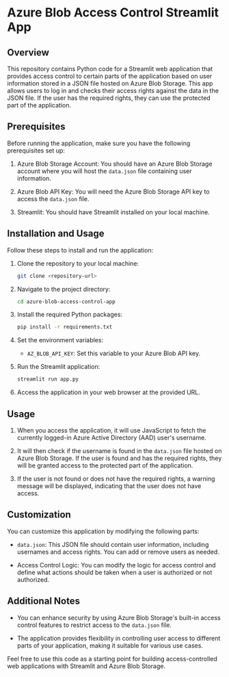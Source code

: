 # Azure Blob Access Control Streamlit App

## Overview

This repository contains Python code for a Streamlit web application that provides access control to certain parts of the application based on user information stored in a JSON file hosted on Azure Blob Storage. This app allows users to log in and checks their access rights against the data in the JSON file. If the user has the required rights, they can use the protected part of the application.

## Prerequisites

Before running the application, make sure you have the following prerequisites set up:

1. Azure Blob Storage Account: You should have an Azure Blob Storage account where you will host the `data.json` file containing user information.

2. Azure Blob API Key: You will need the Azure Blob Storage API key to access the `data.json` file.

3. Streamlit: You should have Streamlit installed on your local machine.

## Installation and Usage

Follow these steps to install and run the application:

1. Clone the repository to your local machine:

   ```bash
   git clone <repository-url>
   ```

2. Navigate to the project directory:

   ```bash
   cd azure-blob-access-control-app
   ```

3. Install the required Python packages:

   ```bash
   pip install -r requirements.txt
   ```

4. Set the environment variables:

   - `AZ_BLOB_API_KEY`: Set this variable to your Azure Blob API key.

5. Run the Streamlit application:

   ```bash
   streamlit run app.py
   ```

6. Access the application in your web browser at the provided URL.

## Usage

1. When you access the application, it will use JavaScript to fetch the currently logged-in Azure Active Directory (AAD) user's username.

2. It will then check if the username is found in the `data.json` file hosted on Azure Blob Storage. If the user is found and has the required rights, they will be granted access to the protected part of the application.

3. If the user is not found or does not have the required rights, a warning message will be displayed, indicating that the user does not have access.

## Customization

You can customize this application by modifying the following parts:

- `data.json`: This JSON file should contain user information, including usernames and access rights. You can add or remove users as needed.

- Access Control Logic: You can modify the logic for access control and define what actions should be taken when a user is authorized or not authorized.

## Additional Notes

- You can enhance security by using Azure Blob Storage's built-in access control features to restrict access to the `data.json` file.

- The application provides flexibility in controlling user access to different parts of your application, making it suitable for various use cases.

Feel free to use this code as a starting point for building access-controlled web applications with Streamlit and Azure Blob Storage.
